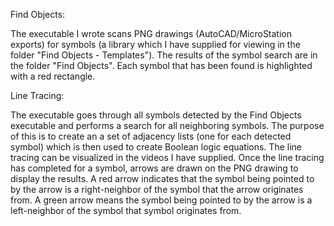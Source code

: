Find Objects:

The executable I wrote scans PNG drawings (AutoCAD/MicroStation exports) for symbols (a library which I have supplied for viewing in the folder "Find Objects - Templates"). The results of the symbol search are in the folder "Find Objects". Each symbol that has been found is highlighted with a red rectangle.

Line Tracing:

The executable goes through all symbols detected by the Find Objects executable and performs a search for all neighboring symbols. The purpose of this is to create an a set of adjacency lists (one for each detected symbol) which is then used to create Boolean logic equations. The line tracing can be visualized in the videos I have supplied. Once the line tracing has completed for a symbol, arrows are drawn on the PNG drawing to display the results. A red arrow indicates that the symbol being pointed to by the arrow is a right-neighbor of the symbol that the arrow originates from. A green arrow means the symbol being pointed to by the arrow is a left-neighbor of the symbol that symbol originates from.
